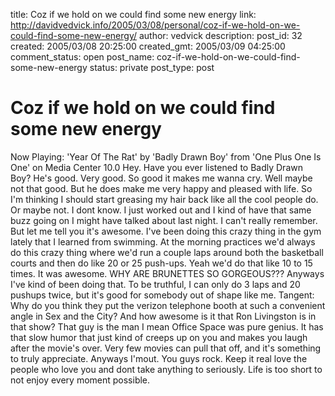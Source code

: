 title: Coz if we hold on we could find some new energy
link: http://davidvedvick.info/2005/03/08/personal/coz-if-we-hold-on-we-could-find-some-new-energy/
author: vedvick
description: 
post_id: 32
created: 2005/03/08 20:25:00
created_gmt: 2005/03/09 04:25:00
comment_status: open
post_name: coz-if-we-hold-on-we-could-find-some-new-energy
status: private
post_type: post

# Coz if we hold on we could find some new energy

Now Playing: 'Year Of The Rat' by 'Badly Drawn Boy' from 'One Plus One Is One' on Media Center 10.0 Hey. Have you ever listened to Badly Drawn Boy? He's good. Very good. So good it makes me wanna cry. Well maybe not that good. But he does make me very happy and pleased with life. So I'm thinking I should start greasing my hair back like all the cool people do. Or maybe not. I dont know. I just worked out and I kind of have that same buzz going on I might have talked about last night. I can't really remember. But let me tell you it's awesome. I've been doing this crazy thing in the gym lately that I learned from swimming. At the morning practices we'd always do this crazy thing where we'd run a couple laps around both the basketball courts and then do like 20 or 25 push-ups. Yeah we'd do that like 10 to 15 times. It was awesome. WHY ARE BRUNETTES SO GORGEOUS??? Anyways I've kind of been doing that. To be truthful, I can only do 3 laps and 20 pushups twice, but it's good for somebody out of shape like me. Tangent: Why do you think they put the verizon telephone booth at such a convenient angle in Sex and the City? And how awesome is it that Ron Livingston is in that show? That guy is the man I mean Office Space was pure genius. It has that slow humor that just kind of creeps up on you and makes you laugh after the movie's over. Very few movies can pull that off, and it's something to truly appreciate. Anyways I'mout. You guys rock. Keep it real love the people who love you and dont take anything to seriously. Life is too short to not enjoy every moment possible.